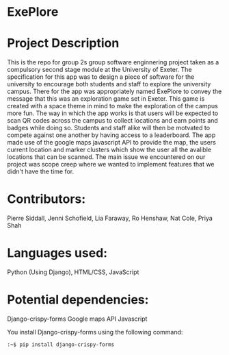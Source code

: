 # ExePlore

# Project Description
This is the repo for group 2s group software enginnering project taken as a compulsory second stage module at the University of Exeter. The specification for this app was to design a piece of software for the university to encourage both students and staff to explore the university campus. There for the app was appropriately named ExePlore to convey the message that this was an exploration game set in Exeter. This game is created with a space theme in mind to make the exploration of the campus more fun. The way in which the app works is that users will be expected to scan QR codes across the campus to collect locations and earn points and badges while doing so. Students and staff alike will then be motvated to compete against one another by having access to a leaderboard. The app made use of the google maps javascript API to provide the map, the users current location and marker clusters which show the user all the avalible locations that can be scanned. The main issue we encountered on our project was scope creep where we wanted to implement features that we didn't have the time for. 


# Contributors: 
Pierre Siddall, Jenni Schofield, Lia Faraway, Ro Henshaw, Nat Cole, Priya Shah

# Languages used: 
Python (Using Django), HTML/CSS, JavaScript

# Potential dependencies:
Django-crispy-forms
Google maps API Javascript

You install Django-crispy-forms using the following command: 
```console
:~$ pip install django-crispy-forms
```
